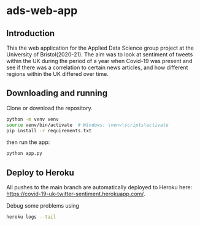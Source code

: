 # ads-web-app
## Introduction
This the web application for the Applied Data Science group project at the University of Bristol(2020-21). The aim was to look at sentiment of tweets within the UK during the period of a year when Covid-19 was present and see if there was a correlation to certain news articles, and how different regions within the UK differed over time.

## Downloading and running

Clone or download the repository.

```bash
python -m venv venv
source venv/bin/activate  # Windows: \venv\scripts\activate
pip install -r requirements.txt
```

then run the app:
```bash
python app.py
```

## Deploy to Heroku

All pushes to the main branch are automatically deployed to Heroku here: https://covid-19-uk-twitter-sentiment.herokuapp.com/.

Debug some problems using
```bash
heroku logs --tail
```

